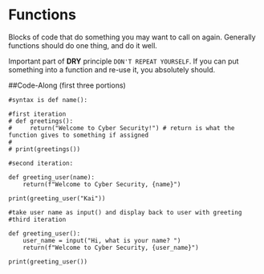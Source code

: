 # Functions

Blocks of code that do something you may want to call on again. Generally functions should do one thing, and do it well.

Important part of **DRY** principle ```DON'T REPEAT YOURSELF```. If you can put something into a function and re-use it, you absolutely should.

##Code-Along (first three portions)

```#create a basic function
#syntax is def name():

#first iteration
# def greetings():
#     return("Welcome to Cyber Security!") # return is what the function gives to something if assigned
#
# print(greetings())

#second iteration:

def greeting_user(name):
    return(f"Welcome to Cyber Security, {name}")

print(greeting_user("Kai"))

#take user name as input() and display back to user with greeting
#third iteration

def greeting_user():
    user_name = input("Hi, what is your name? ")
    return(f"Welcome to Cyber Security, {user_name}")

print(greeting_user())
```